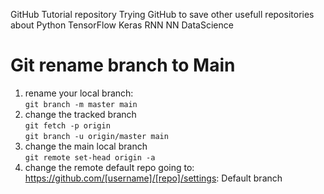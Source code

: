 GitHub Tutorial repository
Trying GitHub to save other usefull repositories about
  Python
  TensorFlow
  Keras
  RNN
  NN
  DataScience
   

# Git rename branch to Main
1. rename your local branch: <br>
   ``` git branch -m master main  ``` <br>
2. change the tracked branch <br>
 ``` git fetch -p origin   ``` <br>
 ``` git branch -u origin/master main  ``` <br>
3. change the main local branch <br>
 ``` git remote set-head origin -a  ``` <br>
4. change the remote default repo going to:  https://github.com/[username]/[repo]/settings: Default branch


